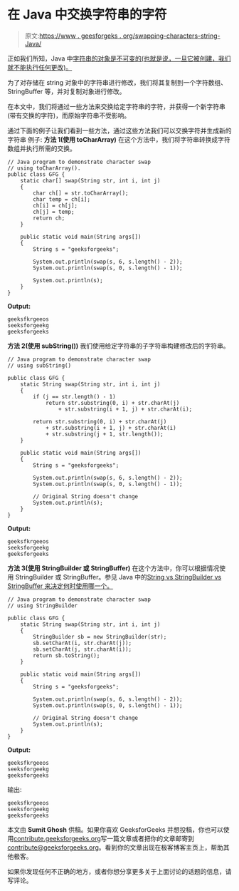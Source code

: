 # 在 Java 中交换字符串的字符

> 原文:[https://www . geesforgeks . org/swapping-characters-string-Java/](https://www.geeksforgeeks.org/swapping-characters-string-java/)

正如我们所知，Java 中[字符串的对象是不可变的(也就是说，一旦它被创建，我们就不能执行任何更改)。](https://www.geeksforgeeks.org/string-class-in-java/)

为了对存储在 string 对象中的字符串进行修改，我们将其复制到一个字符数组、StringBuffer 等，并对复制对象进行修改。

在本文中，我们将通过一些方法来交换给定字符串的字符，并获得一个新字符串(带有交换的字符)，而原始字符串不受影响。

通过下面的例子让我们看到一些方法，通过这些方法我们可以交换字符并生成新的字符串
例子:
**方法 1(使用 toCharArray)**
在这个方法中，我们将字符串转换成字符数组并执行所需的交换。

```
// Java program to demonstrate character swap
// using toCharArray().
public class GFG {
    static char[] swap(String str, int i, int j)
    {
        char ch[] = str.toCharArray();
        char temp = ch[i];
        ch[i] = ch[j];
        ch[j] = temp;
        return ch;
    }

    public static void main(String args[])
    {
        String s = "geeksforgeeks";

        System.out.println(swap(s, 6, s.length() - 2));
        System.out.println(swap(s, 0, s.length() - 1));

        System.out.println(s);
    }
}
```

**Output:**

```
geeksfkrgeeos
seeksforgeekg
geeksforgeeks

```

**方法 2(使用 subString())**
我们使用给定字符串的子字符串构建修改后的字符串。

```
// Java program to demonstrate character swap
// using subString()

public class GFG {
    static String swap(String str, int i, int j)
    {
        if (j == str.length() - 1)
            return str.substring(0, i) + str.charAt(j)
                + str.substring(i + 1, j) + str.charAt(i);

        return str.substring(0, i) + str.charAt(j)
            + str.substring(i + 1, j) + str.charAt(i)
            + str.substring(j + 1, str.length());
    }

    public static void main(String args[])
    {
        String s = "geeksforgeeks";

        System.out.println(swap(s, 6, s.length() - 2));
        System.out.println(swap(s, 0, s.length() - 1));

        // Original String doesn't change
        System.out.println(s);
    }
}
```

**Output:**

```
geeksfkrgeeos
seeksforgeekg
geeksforgeeks

```

**方法 3(使用 StringBuilder 或 StringBuffer)**
在这个方法中，你可以根据情况使用 StringBuilder 或 StringBuffer。参见 Java 中的[String vs StringBuilder vs StringBuffer 来决定何时使用哪一个。](https://www.geeksforgeeks.org/g-fact-27-string-vs-stringbuilder-vs-stringbuffer/)

```
// Java program to demonstrate character swap
// using StringBuilder

public class GFG {
    static String swap(String str, int i, int j)
    {
        StringBuilder sb = new StringBuilder(str);
        sb.setCharAt(i, str.charAt(j));
        sb.setCharAt(j, str.charAt(i));
        return sb.toString();
    }

    public static void main(String args[])
    {
        String s = "geeksforgeeks";

        System.out.println(swap(s, 6, s.length() - 2));
        System.out.println(swap(s, 0, s.length() - 1));

        // Original String doesn't change
        System.out.println(s);
    }
}
```

**Output:**

```
geeksfkrgeeos
seeksforgeekg
geeksforgeeks

```

输出:

```
geeksfkrgeeos
seeksforgeekg
geeksforgeeks

```

本文由 **Sumit Ghosh** 供稿。如果你喜欢 GeeksforGeeks 并想投稿，你也可以使用[contribute.geeksforgeeks.org](http://www.contribute.geeksforgeeks.org)写一篇文章或者把你的文章邮寄到 contribute@geeksforgeeks.org。看到你的文章出现在极客博客主页上，帮助其他极客。

如果你发现任何不正确的地方，或者你想分享更多关于上面讨论的话题的信息，请写评论。